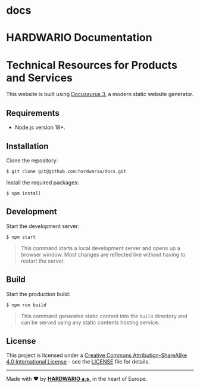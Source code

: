 # docs
# HARDWARIO Documentation
# Technical Resources for Products and Services

This website is built using [Docusaurus 3](https://docusaurus.io), a modern static website generator.

## Requirements

* Node.js version 18+.

## Installation

Clone the repository:

```
$ git clone git@github.com:hardwario/docs.git
```

Install the required packages:

```
$ npm install
```

## Development

Start the development server:

```
$ npm start
```

> This command starts a local development server and opens up a browser window. Most changes are reflected live without having to restart the server.

## Build

Start the production build:

```
$ npm run build
```

> This command generates static content into the `build` directory and can be served using any static contents hosting service.

## License

This project is licensed under a [Creative Commons Attribution-ShareAlike 4.0 International License](https://creativecommons.org/licenses/by-sa/4.0) - see the [LICENSE](LICENSE) file for details.

---

Made with ❤️ by [**HARDWARIO a.s.**](https://www.hardwario.com) in the heart of Europe.
